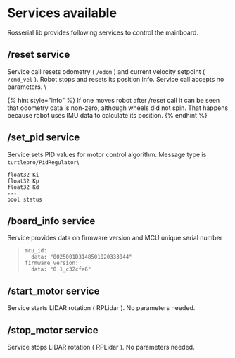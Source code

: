 # Services available

Rosserial lib provides following services to control the mainboard.

## /reset service

Service call resets odometry ( `/odom` ) and current velocity setpoint ( `/cmd_vel` ). Robot stops and resets its position info. Service call accepts no parameters. \


{% hint style="info" %}
If one moves robot after /reset call it can be seen that odometry data is non-zero, although wheels did not spin. That happens because robot uses IMU data to calculate its position.
{% endhint %}

## /set\_pid service

Service sets PID values for motor control algorithm. Message type is `turtlebro/PidRegulator`\


```
float32 Ki
float32 Kp
float32 Kd
---
bool status
```

## /board\_info service&#x20;

Service provides data on firmware version and MCU unique serial number

> ```
> mcu_id:
>   data: "0025001D3148501020333044"
> firmware_version:
>   data: "0.1_c32cfe6"
> ```

## /start\_motor service

Service starts LIDAR rotation ( RPLidar ). No parameters needed.&#x20;

## /stop\_motor service

Service stops LIDAR rotation ( RPLidar ). No parameters needed.&#x20;
